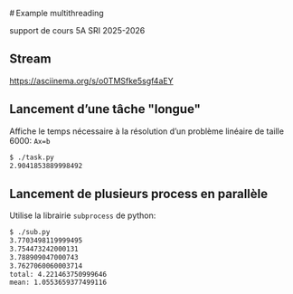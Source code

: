 # Example multithreading

support de cours 5A SRI 2025-2026

## Stream

https://asciinema.org/s/o0TMSfke5sgf4aEY

## Lancement d’une tâche "longue"

Affiche le temps nécessaire à la résolution d’un problème linéaire de taille 6000: `Ax=b`

```bash
$ ./task.py
2.9041853889998492
```

## Lancement de plusieurs process en parallèle

Utilise la librairie `subprocess` de python:

```bash
$ ./sub.py
3.7703498119999495
3.754473242000131
3.788909047000743
3.7627060060003714
total: 4.221463750999646
mean: 1.0553659377499116
```
